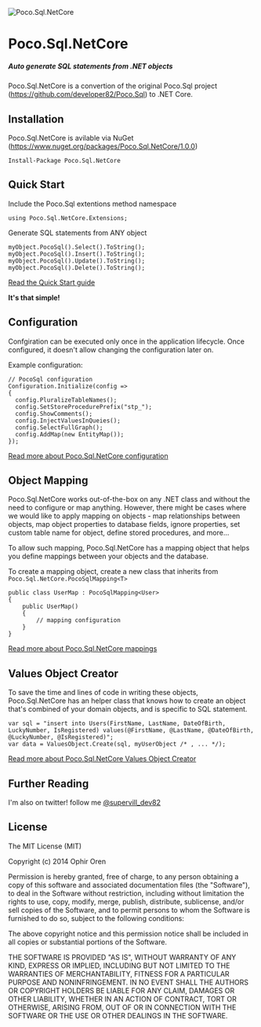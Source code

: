 ![Poco.Sql.NetCore](https://github.com/developer82/Poco.Sql.NetCore/blob/master/Logo.png)

# Poco.Sql.NetCore
##### Auto generate SQL statements from .NET objects

Poco.Sql.NetCore is a convertion of the original Poco.Sql project (https://github.com/developer82/Poco.Sql) to .NET Core.

## Installation

Poco.Sql.NetCore is avilable via NuGet (https://www.nuget.org/packages/Poco.Sql.NetCore/1.0.0)

`Install-Package Poco.Sql.NetCore`

## Quick Start

Include the Poco.Sql extentions method namespace

```
using Poco.Sql.NetCore.Extensions;
```

Generate SQL statements from ANY object

```
myObject.PocoSql().Select().ToString();
myObject.PocoSql().Insert().ToString();
myObject.PocoSql().Update().ToString();
myObject.PocoSql().Delete().ToString();
```

[Read the Quick Start guide](https://github.com/developer82/Poco.Sql.NetCore/wiki/Quick-Start)

**It's that simple!**

## Configuration
Confgiration can be executed only once in the application lifecycle. Once configured, it doesn't allow changing the configuration later on.

Example configuration:
```
// PocoSql configuration
Configuration.Initialize(config =>
{
  config.PluralizeTableNames();
  config.SetStoreProcedurePrefix("stp_");
  config.ShowComments();
  config.InjectValuesInQueies();
  config.SelectFullGraph();
  config.AddMap(new EntityMap());
});
```
[Read more about Poco.Sql.NetCore configuration](https://github.com/developer82/Poco.Sql.NetCore/wiki/Configuration)

## Object Mapping

Poco.Sql.NetCore works out-of-the-box on any .NET class and without the need to configure or map anything. However, there might be cases where we would like to apply mapping on objects - map relationships between objects, map object properties to database fields, ignore properties, set custom table name for object, define stored procedures, and more...

To allow such mapping, Poco.Sql.NetCore has a mapping object that helps you define mappings between your objects and the database.

To create a mapping object, create a new class that inherits from `Poco.Sql.NetCore.PocoSqlMapping<T>`

```
public class UserMap : PocoSqlMapping<User>
{
    public UserMap()
    {
        // mapping configuration
    }
}
```

[Read more about Poco.Sql.NetCore mappings](https://github.com/developer82/Poco.Sql.NetCore/wiki/Object-Mapping)

## Values Object Creator

To save the time and lines of code in writing these objects, Poco.Sql.NetCore has an helper class that knows how to create an object that's combined of your domain objects, and is specific to SQL statement.

```
var sql = "insert into Users(FirstName, LastName, DateOfBirth, LuckyNumber, IsRegistered) values(@FirstName, @LastName, @DateOfBirth, @LuckyNumber, @IsRegistered)";
var data = ValuesObject.Create(sql, myUserObject /* , ... */);
```

[Read more about Poco.Sql.NetCore Values Object Creator](https://github.com/developer82/Poco.Sql.NetCore/wiki/Values-Object-Creator)

## Further Reading

I'm also on twitter! follow me [@supervill_dev82](https://twitter.com/supervill_dev82)

## License

The MIT License (MIT)

Copyright (c) 2014 Ophir Oren

Permission is hereby granted, free of charge, to any person obtaining a copy
of this software and associated documentation files (the "Software"), to deal
in the Software without restriction, including without limitation the rights
to use, copy, modify, merge, publish, distribute, sublicense, and/or sell
copies of the Software, and to permit persons to whom the Software is
furnished to do so, subject to the following conditions:

The above copyright notice and this permission notice shall be included in
all copies or substantial portions of the Software.

THE SOFTWARE IS PROVIDED "AS IS", WITHOUT WARRANTY OF ANY KIND, EXPRESS OR
IMPLIED, INCLUDING BUT NOT LIMITED TO THE WARRANTIES OF MERCHANTABILITY,
FITNESS FOR A PARTICULAR PURPOSE AND NONINFRINGEMENT. IN NO EVENT SHALL THE
AUTHORS OR COPYRIGHT HOLDERS BE LIABLE FOR ANY CLAIM, DAMAGES OR OTHER
LIABILITY, WHETHER IN AN ACTION OF CONTRACT, TORT OR OTHERWISE, ARISING FROM,
OUT OF OR IN CONNECTION WITH THE SOFTWARE OR THE USE OR OTHER DEALINGS IN
THE SOFTWARE.
